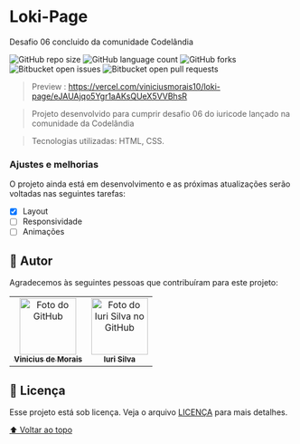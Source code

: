 # Loki-Page
Desafio 06 concluido da comunidade Codelândia

<!---Esses são exemplos. Veja https://shields.io para outras pessoas ou para personalizar este conjunto de escudos. Você pode querer incluir dependências, status do projeto e informações de licença aqui--->

![GitHub repo size](https://img.shields.io/github/repo-size/iuricode/README-template?style=for-the-badge)
![GitHub language count](https://img.shields.io/github/languages/count/iuricode/README-template?style=for-the-badge)
![GitHub forks](https://img.shields.io/github/forks/iuricode/README-template?style=for-the-badge)
![Bitbucket open issues](https://img.shields.io/bitbucket/issues/iuricode/README-template?style=for-the-badge)
![Bitbucket open pull requests](https://img.shields.io/bitbucket/pr-raw/iuricode/README-template?style=for-the-badge)


> Preview : https://vercel.com/viniciusmorais10/loki-page/eJAUAjqo5Ygr1aAKsQUeX5VVBhsR

> Projeto desenvolvido para cumprir desafio 06 do iuricode lançado na comunidade da Codelândia

> Tecnologias utilizadas:
HTML, CSS.

### Ajustes e melhorias

O projeto ainda está em desenvolvimento e as próximas atualizações serão voltadas nas seguintes tarefas:

- [x] Layout
- [ ] Responsividade
- [ ] Animações

## 🤝 Autor

Agradecemos às seguintes pessoas que contribuíram para este projeto:

<table>
  <tr>
    <td align="center">
      <a href="#">
        <img src="https://avatars.githubusercontent.com/u/14661831?v=4" width="100px;" alt="Foto do GitHub"/><br>
        <sub>
          <b>Vinicius de Morais</b>
        </sub>
      </a>
    </td>
    <td align="center">
      <a href="#">
        <img src="https://avatars3.githubusercontent.com/u/31936044" width="100px;" alt="Foto do Iuri Silva no GitHub"/><br>
        <sub>
          <b>Iuri Silva</b>
        </sub>
      </a>
    </td>
  </tr>
</table>

## 📝 Licença

Esse projeto está sob licença. Veja o arquivo [LICENÇA](LICENSE.md) para mais detalhes.

[⬆ Voltar ao topo](#nome-do-projeto)<br>
